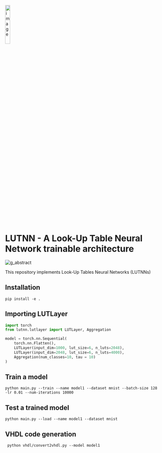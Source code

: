<img src="https://github.com/user-attachments/assets/3c150f9b-339d-4299-bb97-12ea93d8f0cb" alt="image" style="width:18%;">

# LUTNN - A Look-Up Table Neural Network trainable architecture

![g_abstract](https://github.com/user-attachments/assets/5fc1eb5d-7601-40f2-a293-b35771294d76)


This repository implements Look-Up Tables Neural Networks (LUTNNs)


## Installation
`pip install -e .`

## Importing LUTLayer

```python
import torch
from lutnn.lutlayer import LUTLayer, Aggregation

model = torch.nn.Sequential(
    torch.nn.Flatten(),
    LUTLayer(input_dim=1000, lut_size=6, n_luts=2048),
    LUTLayer(input_dim=2048, lut_size=6, n_luts=4000),
    Aggregation(num_classes=10, tau = 10)
)
```

## Train a model

`python main.py --train --name model1 --dataset mnist --batch-size 128 -lr 0.01 --num-iterations 10000`

## Test a trained model

`python main.py --load --name model1 --dataset mnist`

## VHDL code generation

` python vhdl/convert2vhdl.py --model model1`